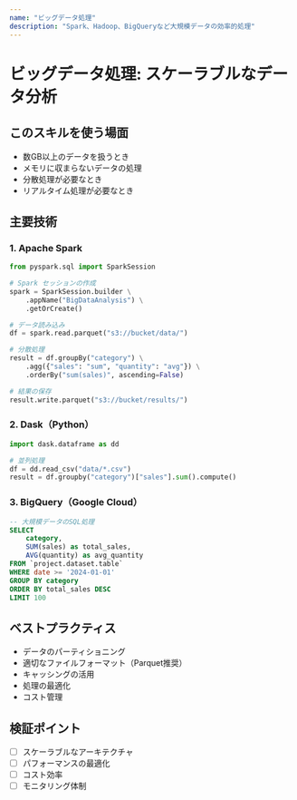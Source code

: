 ```yaml
---
name: "ビッグデータ処理"
description: "Spark、Hadoop、BigQueryなど大規模データの効率的処理"
---
```


# ビッグデータ処理: スケーラブルなデータ分析

## このスキルを使う場面

- 数GB以上のデータを扱うとき
- メモリに収まらないデータの処理
- 分散処理が必要なとき
- リアルタイム処理が必要なとき

## 主要技術

### 1. Apache Spark

```python
from pyspark.sql import SparkSession

# Spark セッションの作成
spark = SparkSession.builder \
    .appName("BigDataAnalysis") \
    .getOrCreate()

# データ読み込み
df = spark.read.parquet("s3://bucket/data/")

# 分散処理
result = df.groupBy("category") \
    .agg({"sales": "sum", "quantity": "avg"}) \
    .orderBy("sum(sales)", ascending=False)

# 結果の保存
result.write.parquet("s3://bucket/results/")
```

### 2. Dask（Python）

```python
import dask.dataframe as dd

# 並列処理
df = dd.read_csv("data/*.csv")
result = df.groupby("category")["sales"].sum().compute()
```

### 3. BigQuery（Google Cloud）

```sql
-- 大規模データのSQL処理
SELECT
    category,
    SUM(sales) as total_sales,
    AVG(quantity) as avg_quantity
FROM `project.dataset.table`
WHERE date >= '2024-01-01'
GROUP BY category
ORDER BY total_sales DESC
LIMIT 100
```

## ベストプラクティス

- データのパーティショニング
- 適切なファイルフォーマット（Parquet推奨）
- キャッシングの活用
- 処理の最適化
- コスト管理

## 検証ポイント

- [ ] スケーラブルなアーキテクチャ
- [ ] パフォーマンスの最適化
- [ ] コスト効率
- [ ] モニタリング体制
